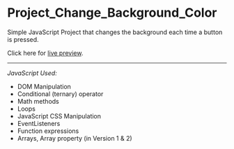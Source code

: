 # Project_Change_Background_Color

Simple JavaScript Project that changes the background each time a button is pressed.

Click here for [live preview](https://karolinabodis.github.io/100_JS_Projects/001_backgroundColor-change/index.html).
***
*JavaScript Used:* 
- DOM Manipulation
- Conditional (ternary) operator
- Math methods
- Loops
- JavaScript CSS Manipulation
- EventListeners
- Function expressions
- Arrays, Array property (in Version 1 & 2)
